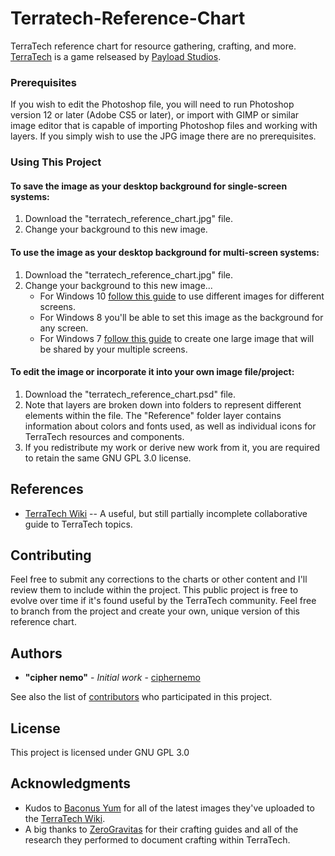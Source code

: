 # Terratech-Reference-Chart

TerraTech reference chart for resource gathering, crafting, and more. [TerraTech](https://terratechgame.com/) is a game relseased by [Payload Studios](https://payloadstudios.com).

### Prerequisites

If you wish to edit the Photoshop file, you will need to run Photoshop version 12 or later (Adobe CS5 or later), or import with GIMP or similar image editor that is capable of importing Photoshop files and working with layers. If you simply wish to use the JPG image there are no prerequisites.

### Using This Project

#### To save the image as your desktop background for single-screen systems:
1. Download the "terratech_reference_chart.jpg" file.
2. Change your background to this new image.
#### To use the image as your desktop background for multi-screen systems:
1. Download the "terratech_reference_chart.jpg" file.
2. Change your background to this new image...
    * For Windows 10 [follow this guide](https://www.pcworld.com/article/2984423/windows/how-to-set-different-wallpapers-for-multiple-monitors-in-windows-10.html) to use different images for different screens.
    * For Windows 8 you'll be able to set this image as the background for any screen.
    * For Windows 7 [follow this guide](https://www.online-tech-tips.com/windows-7/different-background-dual-monitor-windows-7/) to create one large image that will be shared by your multiple screens.
#### To edit the image or incorporate it into your own image file/project:
1. Download the "terratech_reference_chart.psd" file.
2. Note that layers are broken down into folders to represent different elements within the file. The "Reference" folder layer contains information about colors and fonts used, as well as individual icons for TerraTech resources and components.
3. If you redistribute my work or derive new work from it, you are required to retain the same GNU GPL 3.0 license.

## References

* [TerraTech Wiki](https://terratech.gamepedia.com/TerraTech_Wiki) -- A useful, but still partially incomplete collaborative guide to TerraTech topics.

## Contributing

Feel free to submit any corrections to the charts or other content and I'll review them to include within the project. This public project is free to evolve over time if it's found useful by the TerraTech community. Feel free to branch from the project and create your own, unique version of this reference chart.

## Authors

* **"cipher nemo"** - *Initial work* - [ciphernemo](https://github.com/ciphernemo)

See also the list of [contributors](https://github.com/ciphernemo/Complete-Win10-Deploy/contributors) who participated in this project.

## License

This project is licensed under GNU GPL 3.0

## Acknowledgments

* Kudos to [Baconus Yum](https://terratech.gamepedia.com/UserProfile:Baconus_Yum) for all of the latest images they've uploaded to the [TerraTech Wiki](https://terratech.gamepedia.com/TerraTech_Wiki).
* A big thanks to [ZeroGravitas](https://forum.terratechgame.com/index.php?members/zerogravitas.14209/) for their crafting guides and all of the research they performed to document crafting within TerraTech.
